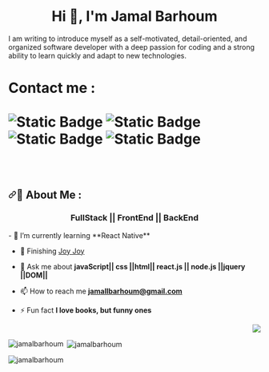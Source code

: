 <h1 align="center">Hi 👋, I'm Jamal Barhoum
<br/>
</h1>
  <P> I am writing to introduce myself as a self-motivated, detail-oriented, and organized software developer with a deep passion for coding and a strong ability to learn quickly and adapt to new technologies.</P>
<h1 align="start">Contact me :
  <br/>
  <br/>
 <img alt="Static Badge" src="https://img.shields.io/badge/gmail-%23A52A2A?style=for-the-badge&logo=gmail&logoColor=%23fff">
 <img alt="Static Badge" src="https://img.shields.io/badge/Linkedin-%230066b2?style=for-the-badge&logo=Linkedin&logoColor=%23fff">
  <img alt="Static Badge" src="https://img.shields.io/badge/Facebook-blue?style=for-the-badge&logo=Facebook&logoColor=%23fff">
 <img alt="Static Badge" src="https://img.shields.io/badge/Instagram-%23DE3163?style=for-the-badge&logo=Instagram&logoColor=%23fff">
</h1>
    <br/>
    <br/>
    <h2 dir="auto"><a id="user-content--about-me" class="anchor" aria-hidden="true" tabindex="-1" href="#-about-me"><svg class="octicon octicon-link" viewBox="0 0 16 16" version="1.1" width="16" height="16" aria-hidden="true"><path d="m7.775 3.275 1.25-1.25a3.5 3.5 0 1 1 4.95 4.95l-2.5 2.5a3.5 3.5 0 0 1-4.95 0 .751.751 0 0 1 .018-1.042.751.751 0 0 1 1.042-.018 1.998 1.998 0 0 0 2.83 0l2.5-2.5a2.002 2.002 0 0 0-2.83-2.83l-1.25 1.25a.751.751 0 0 1-1.042-.018.751.751 0 0 1-.018-1.042Zm-4.69 9.64a1.998 1.998 0 0 0 2.83 0l1.25-1.25a.751.751 0 0 1 1.042.018.751.751 0 0 1 .018 1.042l-1.25 1.25a3.5 3.5 0 1 1-4.95-4.95l2.5-2.5a3.5 3.5 0 0 1 4.95 0 .751.751 0 0 1-.018 1.042.751.751 0 0 1-1.042.018 1.998 1.998 0 0 0-2.83 0l-2.5 2.5a1.998 1.998 0 0 0 0 2.83Z"></path></svg></a>🚀 About Me :</h2>
<h3 align="center">FullStack || FrontEnd || BackEnd </h3>
- 🌱 I’m currently learning **React Native**

- 🔭 Finishing [Joy Joy](https://github.com/C9-jamalbarhoum/MERAKI_Academy_Project_4)

- 💬 Ask me about **javaScript|| css ||html|| react.js || node.js ||jquery ||DOM||**

- 📫 How to reach me **jamallbarhoum@gmail.com**

- ⚡ Fun fact **I love books, but funny ones**
<div  align="end">
  <img  src="https://media3.giphy.com/media/v1.Y2lkPTc5MGI3NjExaGYyamIxNmFnNHZxY2RlaWF3emY0dXFoazlpYmUwdDU5MTA4ODk5aSZlcD12MV9pbnRlcm5hbF9naWZfYnlfaWQmY3Q9Zw/qgQUggAC3Pfv687qPC/giphy.gif"></img> 
  
</div>



<p><img align="left" src="https://github-readme-stats.vercel.app/api/top-langs?username=jamalbarhoum&show_icons=true&locale=en&layout=compact" alt="jamalbarhoum" /></p>

<p>&nbsp;<img align="center" src="https://github-readme-stats.vercel.app/api?username=jamalbarhoum&show_icons=true&locale=en" alt="jamalbarhoum" /></p>

<p><img align="center" src="https://github-readme-streak-stats.herokuapp.com/?user=jamalbarhoum&" alt="jamalbarhoum" /></p>
